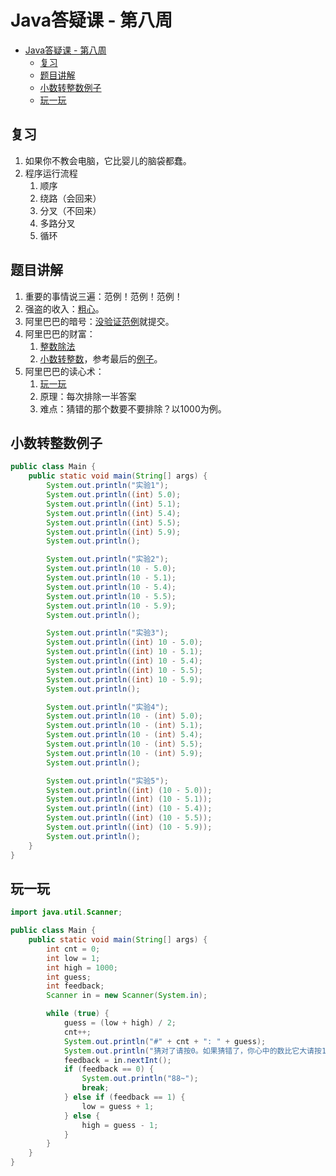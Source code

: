 # Java答疑课 - 第八周

- [Java答疑课 - 第八周](#java%E7%AD%94%E7%96%91%E8%AF%BE---%E7%AC%AC%E5%85%AB%E5%91%A8)
  - [复习](#%E5%A4%8D%E4%B9%A0)
  - [题目讲解](#%E9%A2%98%E7%9B%AE%E8%AE%B2%E8%A7%A3)
  - [小数转整数例子](#%E5%B0%8F%E6%95%B0%E8%BD%AC%E6%95%B4%E6%95%B0%E4%BE%8B%E5%AD%90)
  - [玩一玩](#%E7%8E%A9%E4%B8%80%E7%8E%A9)

## 复习

1. 如果你不教会电脑，它比婴儿的脑袋都蠢。
2. 程序运行流程
   1. 顺序
   2. 绕路（会回来）
   3. 分叉（不回来）
   4. 多路分叉
   5. 循环

## 题目讲解

1. 重要的事情说三遍：范例！范例！范例！
2. 强盗的收入：[粗心][2]。
3. 阿里巴巴的暗号：[没验证范例][1]就提交。
4. 阿里巴巴的财富：
   1. [整数除法][3]
   2. [小数转整数][4]，参考最后的[例子](#%E5%B0%8F%E6%95%B0%E8%BD%AC%E6%95%B4%E6%95%B0%E4%BE%8B%E5%AD%90)。
5. 阿里巴巴的读心术：
   1. [玩一玩](#%E7%8E%A9%E4%B8%80%E7%8E%A9)
   2. 原理：每次排除一半答案
   3. 难点：猜错的那个数要不要排除？以1000为例。

## 小数转整数例子

```java
public class Main {
    public static void main(String[] args) {
        System.out.println("实验1");
        System.out.println((int) 5.0);
        System.out.println((int) 5.1);
        System.out.println((int) 5.4);
        System.out.println((int) 5.5);
        System.out.println((int) 5.9);
        System.out.println();

        System.out.println("实验2");
        System.out.println(10 - 5.0);
        System.out.println(10 - 5.1);
        System.out.println(10 - 5.4);
        System.out.println(10 - 5.5);
        System.out.println(10 - 5.9);
        System.out.println();

        System.out.println("实验3");
        System.out.println((int) 10 - 5.0);
        System.out.println((int) 10 - 5.1);
        System.out.println((int) 10 - 5.4);
        System.out.println((int) 10 - 5.5);
        System.out.println((int) 10 - 5.9);
        System.out.println();

        System.out.println("实验4");
        System.out.println(10 - (int) 5.0);
        System.out.println(10 - (int) 5.1);
        System.out.println(10 - (int) 5.4);
        System.out.println(10 - (int) 5.5);
        System.out.println(10 - (int) 5.9);
        System.out.println();

        System.out.println("实验5");
        System.out.println((int) (10 - 5.0));
        System.out.println((int) (10 - 5.1));
        System.out.println((int) (10 - 5.4));
        System.out.println((int) (10 - 5.5));
        System.out.println((int) (10 - 5.9));
        System.out.println();
    }
}
```

## 玩一玩

```java
import java.util.Scanner;

public class Main {
    public static void main(String[] args) {
        int cnt = 0;
        int low = 1;
        int high = 1000;
        int guess;
        int feedback;
        Scanner in = new Scanner(System.in);

        while (true) {
            guess = (low + high) / 2;
            cnt++;
            System.out.println("#" + cnt + ": " + guess);
            System.out.println("猜对了请按0。如果猜错了，你心中的数比它大请按1，并它小请按2。");
            feedback = in.nextInt();
            if (feedback == 0) {
                System.out.println("88~");
                break;
            } else if (feedback == 1) {
                low = guess + 1;
            } else {
                high = guess - 1;
            }
        }
    }
}
```

[1]:https://vijos.org/d/kidolab_2019_Spring/records/5cb19f9af41362798651523f
[2]:https://vijos.org/d/kidolab_2019_Spring/records/5caead4cf413627987515427
[3]:https://vijos.org/d/kidolab_2019_Spring/records/5caea68df4136279865150cf
[4]:https://vijos.org/d/kidolab_2019_Spring/records/5caea818f4136279865150d0